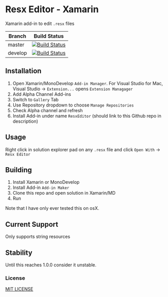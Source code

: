 # Resx Editor - Xamarin

Xamarin add-in to edit `.resx` files

| Branch  | Build Status                                                                                                                                                       |
|---------|--------------------------------------------------------------------------------------------------------------------------------------------------------------------|
| master  | [![Build Status](https://www.bitrise.io/app/cecedde33e413fa6/status.svg?token=MHX3VsTWhzjEbI-hkegLSQ&branch=master)](https://www.bitrise.io/app/cecedde33e413fa6)  |
| develop | [![Build Status](https://www.bitrise.io/app/cecedde33e413fa6/status.svg?token=MHX3VsTWhzjEbI-hkegLSQ&branch=develop)](https://www.bitrise.io/app/cecedde33e413fa6) |

## Installation

1. Open Xamarin/MonoDevelop `Add-in Manager`. For Visual Studio for Mac, Visual Studio -> `Extension...` opens `Extension Managager`
2. Add Alpha Channel Add-ins
  1. Switch to `Gallery` Tab
  1. Use Repository dropdown to choose `Manage Repositories`
  1. Check Alpha channel and refresh
3. Install Add-in under name `ResxEditor` (should link to this Github repo in
   description)

## Usage

Right click in solution explorer pad on any `.resx` file and click `Open With`
-> `Resx Editor`

## Building

1. Install Xamarin or MonoDevelop
1. Install Add-in `Add-in Maker`
1. Clone this repo and open solution in Xamarin/MD
1. Run

Note that I have only ever tested this on osX.

## Current Support

Only supports string resources

## Stability

Until this reaches 1.0.0 consider it unstable.

### License
[MIT LICENSE](LICENSE.md)
